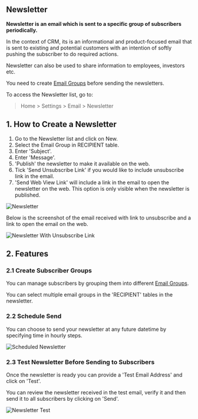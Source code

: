 ## Newsletter

**Newsletter is an email which is sent to a specific group of subscribers periodically.**

In the context of CRM, its is an informational and product-focused email that is sent to existing and potential customers with an intention of softly pushing the subscriber to do required actions.

Newsletter can also be used to share information to employees, investors etc.

You need to create [Email Groups](https://docs.erpnext.com/docs/v13/user/manual/en/CRM/email_group) before sending the newsletters.

To access the Newsletter list, go to:

> Home > Settings > Email > Newsletter

## 1\. How to Create a Newsletter

1.  Go to the Newsletter list and click on New.
2.  Select the Email Group in RECIPIENT table.
3.  Enter 'Subject'.
4.  Enter 'Message'.
5.  'Publish' the newsletter to make it available on the web.
6.  Tick 'Send Unsubscribe Link' if you would like to include unsubscribe link in the email.
7.  'Send Web View Link' will include a link in the email to open the newsletter on the web. This option is only visible when the newsletter is published.

![Newsletter](https://docs.erpnext.com/files/newsletter-doc.png)

Below is the screenshot of the email received with link to unsubscribe and a link to open the email on the web.

![Newsletter With Unsubscribe Link](https://docs.erpnext.com/files/newsletter-doc-web-link.png)

## 2\. Features

### 2.1 Create Subscriber Groups

You can manage subscribers by grouping them into different [Email Groups](https://docs.erpnext.com/docs/v13/user/manual/en/CRM/email_group).

You can select multiple email groups in the 'RECIPIENT' tables in the newsletter.

### 2.2 Schedule Send

You can choose to send your newsletter at any future datetime by specifying time in hourly steps.

![Scheduled Newsletter](https://docs.erpnext.com/files/scheduled-newsletter.png)

### 2.3 Test Newsletter Before Sending to Subscribers

Once the newsletter is ready you can provide a 'Test Email Address' and click on 'Test'.

You can review the newsletter received in the test email, verify it and then send it to all subscribers by clicking on 'Send'.

![Newsletter Test](https://docs.erpnext.com/files/newsletter-test.png)